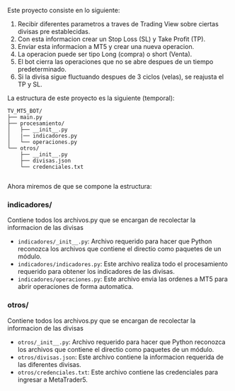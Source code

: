 Este proyecto consiste en lo siguiente:

1. Recibir diferentes parametros a traves de Trading View sobre ciertas divisas pre establecidas.
2. Con esta informacion crear un Stop Loss (SL) y Take Profit (TP).
3. Enviar esta informacion a MT5 y crear una nueva operacion.
4. La operacion puede ser tipo Long (compra) o short (Venta).
5. El bot cierra las operaciones que no se abre despues de un tiempo predeterminado.
6. Si la divisa sigue fluctuando despues de 3 ciclos (velas), se reajusta el TP y SL.


La estructura de este proyecto es la siguiente (temporal):

```console
TV_MT5_BOT/
├── main.py
├── procesamiento/
│   ├── __init__.py
│   |── indicadores.py
│   └── operaciones.py
└── otros/
    ├── __init__.py
    ├── divisas.json
    └── credenciales.txt
    
```

Ahora miremos de que se compone la estructura:

### indicadores/

Contiene todos los archivos.py que se encargan de recolectar la informacion de las divisas

- `indicadores/_init__.py`: Archivo requerido para hacer que Python reconozca los archivos que contiene el directio como paquetes de un módulo.
- `indicadores/indicadores.py`: Este archivo realiza todo el procesamiento requerido para obtener los indicadores de las divisas.
- `indicadores/operaciones.py`: Este archivo envia las ordenes a MT5 para abrir operaciones de forma automatica.

### otros/

Contiene todos los archivos.py que se encargan de recolectar la informacion de las divisas

- `otros/_init__.py`: Archivo requerido para hacer que Python reconozca los archivos que contiene el directio como paquetes de un módulo.
- `otros/divisas.json`: Este archivo contiene la informacion requerida de las diferentes divisas.
- `otros/credenciales.txt`: Este archivo contiene las credenciales para ingresar a MetaTrader5.
